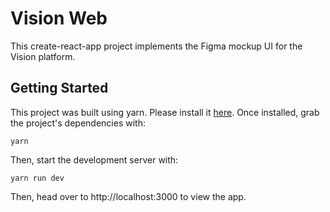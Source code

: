 # Vision Web

This create-react-app project implements the Figma mockup UI for the Vision
platform.

## Getting Started

This project was built using yarn. Please install it [here](https://yarnpkg.com/getting-started/install). Once installed, grab the project's dependencies with:

```
yarn
```

Then, start the development server with:

```
yarn run dev
```

Then, head over to http://localhost:3000 to view the app.
